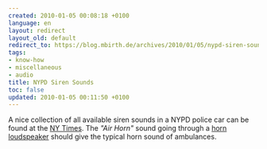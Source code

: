 ```yaml
---
created: 2010-01-05 00:08:18 +0100
language: en
layout: redirect
layout_old: default
redirect_to: https://blog.mbirth.de/archives/2010/01/05/nypd-siren-sounds.html
tags:
- know-how
- miscellaneous
- audio
title: NYPD Siren Sounds
toc: false
updated: 2010-01-05 00:11:50 +0100
---
```


A nice collection of all available siren sounds in a NYPD police car can be found at the [NY Times](http://www.nytimes.com/2007/06/14/nyregion/15siren_sounds.html).
The *"Air Horn"* sound going through a [horn loudspeaker](http://en.wikipedia.org/wiki/Horn_loudspeaker) should give
the typical horn sound of ambulances.